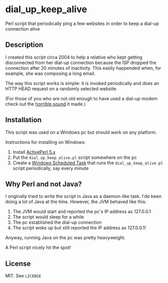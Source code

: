 # dial_up_keep_alive

Perl script that periodically ping a few websites in order to keep a dial-up connection alive

## Description

I created this script circa 2004 to help a relative who kept getting disconnected from her dial-up connection because the ISP dropped the connection after 20 minutes of inactivity. This easily happended when, for example, she was composing a long email.

The way this script works is simple: it is invoked periodically and does an HTTP HEAD request on a randomly selected website.

(For those of you who are not old enough to have used a dial-up modem check out the [horrible sound](56k_dial_up_modem.mp3) it made.)

## Installation

This script was used on a Windows pc but should work on any platform.

Instructions for installing on Windows:

1. Install [ActivePerl 5.x](http://www.activestate.com/activeperl)
2. Put the `dial_up_keep_alive.pl` script somewhere on the pc
3. Create a [Windows Scheduled Task](http://support.microsoft.com/kb/308569) that runs the `dial_up_keep_alive.pl` script periodically, say every minute

## Why Perl and not Java?

I originally tried to write the script in Java as a daemon-like task. I'de been doing a lot of Java at the time. However, the JVM behaved like this:

1. The JVM would start and reported the pc's IP address as 127.0.0.1
2. The script would sleep for a while
3. The pc established the dial-up connection
4. The script woke up but still reported the IP address as 127.0.0.1!

Anyway, running Java on the pc was pretty heavyweight.

A Perl script nicely hit the spot!

## License

MIT. See `LICENSE`